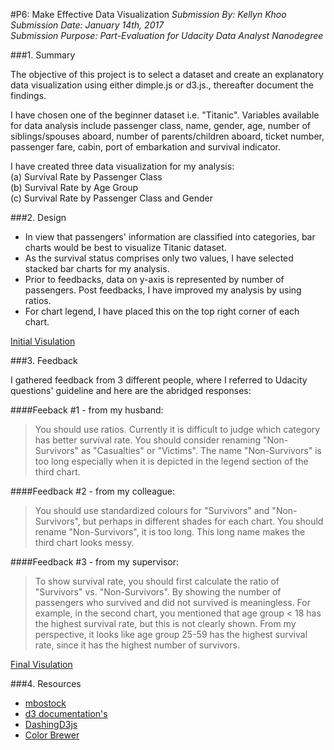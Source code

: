 #P6: Make Effective Data Visualization
*Submission By: Kellyn Khoo*  
*Submission Date: January 14th, 2017*  
*Submission Purpose: Part-Evaluation for Udacity Data Analyst Nanodegree*  

###1. Summary 

The objective of this project is to select a dataset and create an explanatory data visualization using either dimple.js or d3.js., thereafter document the findings.  

I have chosen one of the beginner dataset i.e. "Titanic". Variables available for data analysis include passenger class, name, gender, age, number of siblings/spouses aboard, number of parents/children aboard, ticket number, passenger fare, cabin, port of embarkation and survival indicator.  

I have created three data visualization for my analysis:  
(a) Survival Rate by Passenger Class  
(b) Survival Rate by Age Group  
(c) Survival Rate by Passenger Class and Gender  

###2. Design  

* In view that passengers' information are classified into categories, bar charts would be best to visualize Titanic dataset.  
* As the survival status comprises only two values, I have selected stacked bar charts for my analysis.
* Prior to feedbacks, data on y-axis is represented by number of passengers. Post feedbacks, I have improved my analysis by using ratios.
* For chart legend, I have placed this on the top right corner of each chart.  

[Initial Visulation](https://bl.ocks.org/kellynkts/raw/5b6a8852c02947eb71efe895a258bee3/)

###3. Feedback  

I gathered feedback from 3 different people, where I referred to Udacity questions' guideline and here are the abridged responses:

####Feeback #1 - from my husband:  
> You should use ratios. Currently it is difficult to judge which category has better survival rate. You should consider renaming "Non-Survivors" as "Casualties" or "Victims". The name "Non-Survivors" is too long especially when it is depicted in the legend section of the third chart.  

####Feedback #2 - from my colleague: 
> You should use standardized colours for "Survivors" and "Non-Survivors", but perhaps in different shades for each chart. You should rename "Non-Survivors", it is too long. This long name makes the third chart looks messy.  

####Feedback #3 - from my supervisor:
> To show survival rate, you should first calculate the ratio of "Survivors" vs. "Non-Survivors". By showing the number of passengers who survived and did not survived is meaningless. For example, in the second chart, you mentioned that age group < 18 has the highest survival rate, but this is not clearly shown. From my perspective, it looks like age group 25-59 has the highest survival rate, since it has the highest number of survivors.  

[Final Visulation]()

###4. Resources  

* [mbostock](https://bl.ocks.org/mbostock)
* [d3 documentation's](https://github.com/d3/d3/blob/master/API.md)
* [DashingD3js](https://www.dashingd3js.com/table-of-contents)
* [Color Brewer](http://colorbrewer2.org/#type=sequential&scheme=BuGn&n=3)

  

